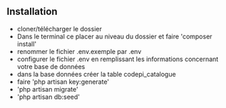


## Installation

- cloner/télécharger le dossier
- Dans le terminal ce placer au niveau du dossier et faire 'composer install'
- renommer le fichier .env.exemple par .env
- configurer le fichier .env en remplissant les informations concernant votre base de données
- dans la base données créer la table codepi_catalogue
- faire 'php artisan key:generate' 
- 'php artisan migrate'
- 'php artisan db:seed'





